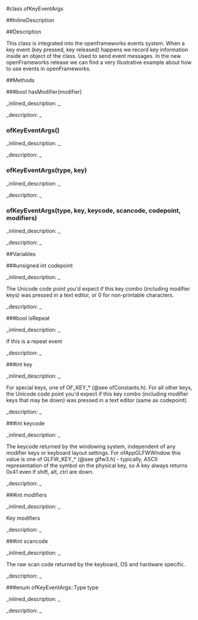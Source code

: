 #class ofKeyEventArgs


<!--
_visible: True_
_advanced: False_
_istemplated: False_
_extends: ofEventArgs_
-->

##InlineDescription






##Description

This class is integrated into the openframeworks events system. When a key event (key pressed, key released) happens we record key information inside an object of the class. Used to send event messages. In the new openFrameworks release we can find a very illustrative example about how to use events in openFrameworks.





##Methods



###bool hasModifier(modifier)

<!--
_syntax: hasModifier(modifier)_
_name: hasModifier_
_returns: bool_
_returns_description: _
_parameters: int modifier_
_access: public_
_version_started: 0.10.0_
_version_deprecated: _
_summary: _
_constant: False_
_static: False_
_visible: True_
_advanced: False_
-->

_inlined_description: _







_description: _







<!----------------------------------------------------------------------------->

### ofKeyEventArgs()

<!--
_syntax: ofKeyEventArgs()_
_name: ofKeyEventArgs_
_returns: _
_returns_description: _
_parameters: _
_access: public_
_version_started: 0.9.0_
_version_deprecated: _
_summary: _
_constant: False_
_static: False_
_visible: True_
_advanced: False_
-->

_inlined_description: _







_description: _







<!----------------------------------------------------------------------------->

### ofKeyEventArgs(type, key)

<!--
_syntax: ofKeyEventArgs(type, key)_
_name: ofKeyEventArgs_
_returns: _
_returns_description: _
_parameters: ofKeyEventArgs::Type type, int key_
_access: public_
_version_started: 0.9.0_
_version_deprecated: _
_summary: _
_constant: False_
_static: False_
_visible: True_
_advanced: False_
-->

_inlined_description: _







_description: _







<!----------------------------------------------------------------------------->

### ofKeyEventArgs(type, key, keycode, scancode, codepoint, modifiers)

<!--
_syntax: ofKeyEventArgs(type, key, keycode, scancode, codepoint, modifiers)_
_name: ofKeyEventArgs_
_returns: _
_returns_description: _
_parameters: ofKeyEventArgs::Type type, int key, int keycode, int scancode, unsigned int codepoint, int modifiers_
_access: public_
_version_started: 0.9.0_
_version_deprecated: _
_summary: _
_constant: False_
_static: False_
_visible: True_
_advanced: False_
-->

_inlined_description: _







_description: _







<!----------------------------------------------------------------------------->

##Variables



###unsigned int codepoint

<!--
_name: codepoint_
_type: unsigned int_
_access: public_
_version_started: 0.9.0_
_version_deprecated: _
_summary: _
_visible: True_
_constant: False_
_advanced: False_
-->

_inlined_description: _

The Unicode code point you'd expect if this key combo (including modifier keys) was pressed in a text editor, or 0 for non-printable characters.





_description: _







<!----------------------------------------------------------------------------->

###bool isRepeat

<!--
_name: isRepeat_
_type: bool_
_access: public_
_version_started: 0.10.0_
_version_deprecated: _
_summary: _
_visible: True_
_constant: False_
_advanced: False_
-->

_inlined_description: _

If this is a repeat event





_description: _







<!----------------------------------------------------------------------------->

###int  key

<!--
_name: key_
_type: int _
_access: public_
_version_started: 0.8.0_
_version_deprecated: _
_summary: _
_visible: True_
_constant: True_
_advanced: False_
-->

_inlined_description: _

For special keys, one of OF_KEY_* (@see ofConstants.h). For all other keys, the Unicode code point you'd expect if this key combo (including modifier keys that may be down) was pressed in a text editor (same as codepoint).





_description: _







<!----------------------------------------------------------------------------->

###int keycode

<!--
_name: keycode_
_type: int_
_access: public_
_version_started: 0.9.0_
_version_deprecated: _
_summary: _
_visible: True_
_constant: False_
_advanced: False_
-->

_inlined_description: _

The keycode returned by the windowing system, independent of any modifier keys or keyboard layout settings. For ofAppGLFWWindow this value is one of GLFW_KEY_* (@see glfw3.h) - typically, ASCII representation of the symbol on the physical key, so A key always returns 0x41 even if shift, alt, ctrl are down.





_description: _







<!----------------------------------------------------------------------------->

###int modifiers

<!--
_name: modifiers_
_type: int_
_access: public_
_version_started: 0.10.0_
_version_deprecated: _
_summary: _
_visible: True_
_constant: False_
_advanced: False_
-->

_inlined_description: _

Key modifiers





_description: _







<!----------------------------------------------------------------------------->

###int scancode

<!--
_name: scancode_
_type: int_
_access: public_
_version_started: 0.9.0_
_version_deprecated: _
_summary: _
_visible: True_
_constant: False_
_advanced: False_
-->

_inlined_description: _

The raw scan code returned by the keyboard, OS and hardware specific.





_description: _







<!----------------------------------------------------------------------------->

###enum  ofKeyEventArgs::Type type

<!--
_name: type_
_type: enum  ofKeyEventArgs::Type_
_access: public_
_version_started: 0.8.0_
_version_deprecated: _
_summary: _
_visible: True_
_constant: True_
_advanced: False_
-->

_inlined_description: _







_description: _







<!----------------------------------------------------------------------------->

